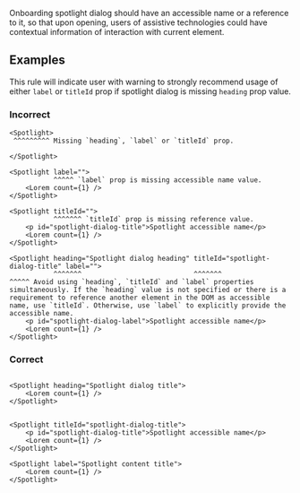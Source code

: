 Onboarding spotlight dialog should have an accessible name or a reference to it, so that upon
opening, users of assistive technologies could have contextual information of interaction with
current element.

## Examples

This rule will indicate user with warning to strongly recommend usage of either `label` or `titleId`
prop if spotlight dialog is missing `heading` prop value.

### Incorrect

```tsx
<Spotlight>
 ^^^^^^^^^ Missing `heading`, `label` or `titleId` prop.

</Spotlight>

<Spotlight label="">
           ^^^^^ `label` prop is missing accessible name value.
	<Lorem count={1} />
</Spotlight>

<Spotlight titleId="">
           ^^^^^^^ `titleId` prop is missing reference value.
	<p id="spotlight-dialog-title">Spotlight accessible name</p>
	<Lorem count={1} />
</Spotlight>

<Spotlight heading="Spotlight dialog heading" titleId="spotlight-dialog-title" label="">
           ^^^^^^^                            ^^^^^^^                          ^^^^^ Avoid using `heading`, `titleId` and `label` properties simultaneously. If the `heading` value is not specified or there is a requirement to reference another element in the DOM as accessible name, use `titleId`. Otherwise, use `label` to explicitly provide the accessible name.
	<p id="spotlight-dialog-label">Spotlight accessible name</p>
	<Lorem count={1} />
</Spotlight>
```

### Correct

```tsx

<Spotlight heading="Spotlight dialog title">
	<Lorem count={1} />
</Spotlight>


<Spotlight titleId="spotlight-dialog-title">
	<p id="spotlight-dialog-title">Spotlight accessible name</p>
	<Lorem count={1} />
</Spotlight>

<Spotlight label="Spotlight content title">
	<Lorem count={1} />
</Spotlight>
```
